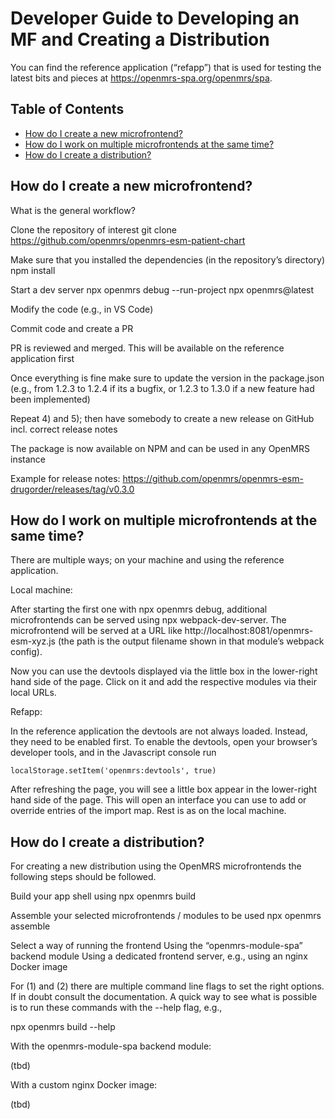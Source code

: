 # Developer Guide to Developing an MF and Creating a Distribution

You can find the reference application (“refapp”) that is used for testing the latest bits and pieces at https://openmrs-spa.org/openmrs/spa.

## Table of Contents

<!-- toc -->

- [How do I create a new microfrontend?](#how-do-i-create-a-new-microfrontend)
- [How do I work on multiple microfrontends at the same time?](#how-do-i-work-on-multiple-microfrontends-at-the-same-time)
- [How do I create a distribution?](#how-do-i-create-a-distribution)

<!-- tocstop -->


## How do I create a new microfrontend?

What is the general workflow?

Clone the repository of interest
git clone https://github.com/openmrs/openmrs-esm-patient-chart 

Make sure that you installed the dependencies (in the repository’s directory)
npm install

Start a dev server
npx openmrs debug --run-project
npx openmrs@latest

Modify the code (e.g., in VS Code)

Commit code and create a PR

PR is reviewed and merged. This will be available on the reference application first

Once everything is fine make sure to update the version in the package.json (e.g., from 1.2.3 to 1.2.4 if its a bugfix, or 1.2.3 to 1.3.0 if a new feature had been implemented)

Repeat 4) and 5); then have somebody to create a new release on GitHub incl. correct release notes

The package is now available on NPM and can be used in any OpenMRS instance

Example for release notes: https://github.com/openmrs/openmrs-esm-drugorder/releases/tag/v0.3.0


## How do I work on multiple microfrontends at the same time?
There are multiple ways; on your machine and using the reference application.

Local machine:

After starting the first one with npx openmrs debug, additional microfrontends can be served using npx webpack-dev-server. The microfrontend will be served at a URL like http://localhost:8081/openmrs-esm-xyz.js (the path is the output filename shown in that module’s webpack config).

Now you can use the devtools displayed via the little box in the lower-right hand side of the page. Click on it and add the respective modules via their local URLs.

Refapp:

In the reference application the devtools are not always loaded. Instead, they need to be enabled first. To enable the devtools, open your browser’s developer tools, and in the Javascript console run 

```
localStorage.setItem('openmrs:devtools', true)
```

After refreshing the page, you will see a little box appear in the lower-right hand side of the page. This will open an interface you can use to add or override entries of the import map. Rest is as on the local machine.


## How do I create a distribution?

For creating a new distribution using the OpenMRS microfrontends the following steps should be followed.

Build your app shell using
npx openmrs build

Assemble your selected microfrontends / modules to be used
npx openmrs assemble

Select a way of running the frontend
Using the “openmrs-module-spa” backend module
Using a dedicated frontend server, e.g., using an nginx Docker image

For (1) and (2) there are multiple command line flags to set the right options. If in doubt consult the documentation. A quick way to see what is possible is to run these commands with the --help flag, e.g.,

npx openmrs build --help

With the openmrs-module-spa backend module:

(tbd)

With a custom nginx Docker image:

(tbd)
